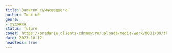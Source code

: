```yaml
---
title: Записки сумасшедшего
author: Толстой
genre:
- художка
status: future
cover: https://predanie.clients-cdnnow.ru/uploads/media/work/0001/09/thumb_8498_work_middle.jpeg
date: 2023-10-12
headless: true
---
```


